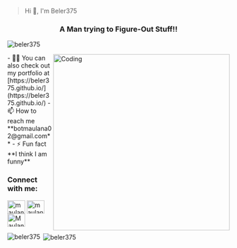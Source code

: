 >Hi 👋, I'm Beler375</h1>
<h3 align="center">A Man trying to Figure-Out Stuff!!</h3>
<p align="left"> <img src="https://komarev.com/ghpvc/?username=beler375&beler375=Profile%20views&color=129e00&style=plastic" alt="beler375" /> </p>
<img align="right" alt="Coding" width="400" src="https://cdn.dribbble.com/users/2646423/screenshots/5507196/computer.gif">
- 👨‍💻 You can also check out my portfolio at [https://beler375.github.io/](https://beler375.github.io/)
- 📫 How to reach me **botmaulana02@gmail.com**
- ⚡ Fun fact **I think I am funny**
<h3 align="left">Connect with me:</h3>
<p align="left">
<!-- <a href="https://twitter.com/beler375" target="blank"><img align="center" src="https://cdn.jsdelivr.net/npm/simple-icons@3.0.1/icons/twitter.svg" alt="maulana420" height="30" width="40" /></a> -->
<a href="https://linkedin.com/in/maulana420" target="blank"><img align="center" src="https://cdn.jsdelivr.net/npm/simple-icons@3.0.1/icons/linkedin.svg" alt="maulana420" height="30" width="40" /></a>
<a href="https://instagram.com/maulana.aaaa" target="blank"><img align="center" src="https://cdn.jsdelivr.net/npm/simple-icons@3.0.1/icons/instagram.svg" alt="maulana.aaaa" height="30" width="40" /></a>
<a href="https://https://m.youtube.com/channel/UCZ2S6vLi-GdwyX1m0eyU4uw" target="blank"><img align="center" src="https://cdn.jsdelivr.net/npm/simple-icons@3.0.1/icons/youtube.svg" alt="Maulana Bot" height="30" width="40" /></a>
</p>
<!--<h3 align="left">Languages and Tools:</h3>
<p align="left"> <a href="https://www.cprogramming.com/" target="_blank"> <img src="https://devicons.github.io/devicon/devicon.git/icons/c/c-original.svg" alt="c" width="40" height="40"/> </a> <a href="https://www.w3schools.com/cpp/" target="_blank"> <img src="https://devicons.github.io/devicon/devicon.git/icons/cplusplus/cplusplus-original.svg" alt="cplusplus" width="40" height="40"/> </a> <a href="https://www.w3schools.com/css/" target="_blank"> <img src="https://devicons.github.io/devicon/devicon.git/icons/css3/css3-original-wordmark.svg" alt="css3" width="40" height="40"/> </a> <a href="https://www.figma.com/" target="_blank"> <img src="https://www.vectorlogo.zone/logos/figma/figma-icon.svg" alt="figma" width="40" height="40"/> </a> <a href="https://flutter.dev" target="_blank"> <img src="https://www.vectorlogo.zone/logos/flutterio/flutterio-icon.svg" alt="flutter" width="40" height="40"/> </a> <a href="https://git-scm.com/" target="_blank"> <img src="https://www.vectorlogo.zone/logos/git-scm/git-scm-icon.svg" alt="git" width="40" height="40"/> </a> <a href="https://www.w3.org/html/" target="_blank"> <img src="https://devicons.github.io/devicon/devicon.git/icons/html5/html5-original-wordmark.svg" alt="html5" width="40" height="40"/> </a> <a href="https://www.linux.org/" target="_blank"> <img src="https://devicons.github.io/devicon/devicon.git/icons/linux/linux-original.svg" alt="linux" width="40" height="40"/> </a> <a href="https://www.photoshop.com/en" target="_blank"> <img src="https://devicons.github.io/devicon/devicon.git/icons/photoshop/photoshop-plain.svg" alt="photoshop" width="40" height="40"/> </a> <a href="https://www.python.org" target="_blank"> <img src="https://devicons.github.io/devicon/devicon.git/icons/python/python-original.svg" alt="python" width="40" height="40"/> </a> </p>
-->
<p><img align="left" src="https://github-readme-stats.vercel.app/api/top-langs?username=beler375&show_icons=true&locale=en&layout=compact" alt="beler375" /></p>
<p>&nbsp;<img align="center" src="https://github-readme-stats.vercel.app/api?username=beler375&show_icons=true&locale=en" alt="beler375" /></p>




